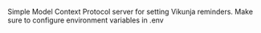Simple Model Context Protocol server for setting Vikunja reminders. Make sure to configure environment variables in .env